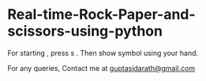 # Real-time-Rock-Paper-and-scissors-using-python

For starting , press s . Then show symbol using your hand. 

For any queries, Contact me at guptasidarath@gmail.com
